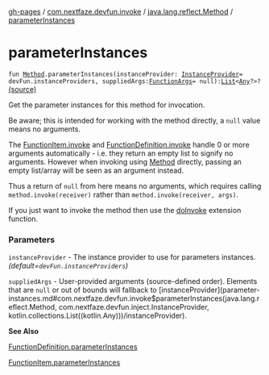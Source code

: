 [gh-pages](../../index.md) / [com.nextfaze.devfun.invoke](../index.md) / [java.lang.reflect.Method](index.md) / [parameterInstances](./parameter-instances.md)

# parameterInstances

`fun `[`Method`](https://developer.android.com/reference/java/lang/reflect/Method.html)`.parameterInstances(instanceProvider: `[`InstanceProvider`](../../com.nextfaze.devfun.inject/-instance-provider/index.md)` = devFun.instanceProviders, suppliedArgs: `[`FunctionArgs`](../../com.nextfaze.devfun.function/-function-args.md)` = null): `[`List`](https://kotlinlang.org/api/latest/jvm/stdlib/kotlin.collections/-list/index.html)`<`[`Any`](https://kotlinlang.org/api/latest/jvm/stdlib/kotlin/-any/index.html)`?>?` [(source)](https://github.com/NextFaze/dev-fun/tree/master/devfun/src/main/java/com/nextfaze/devfun/invoke/Extensions.kt#L148)

Get the parameter instances for this method for invocation.

Be aware; this is intended for working with the method directly, a `null` value means no arguments.

The [FunctionItem.invoke](../../com.nextfaze.devfun.function/-function-item/invoke.md) and [FunctionDefinition.invoke](../../com.nextfaze.devfun.function/-function-definition/invoke.md) handle 0 or more arguments automatically - i.e. they return an empty list to
signify no arguments. However when invoking using [Method](https://developer.android.com/reference/java/lang/reflect/Method.html) directly, passing an empty list/array will be seen as an argument instead.

Thus a return of `null` from here means no arguments, which requires calling `method.invoke(receiver)` rather than `method.invoke(receiver, args)`.

If you just want to invoke the method then use the [doInvoke](do-invoke.md) extension function.

### Parameters

`instanceProvider` - The instance provider to use for parameters instances. *(default=`devFun.instanceProviders`)*

`suppliedArgs` - User-provided arguments (source-defined order). Elements that are `null` or out of bounds will fallback to [instanceProvider](parameter-instances.md#com.nextfaze.devfun.invoke$parameterInstances(java.lang.reflect.Method, com.nextfaze.devfun.inject.InstanceProvider, kotlin.collections.List((kotlin.Any)))/instanceProvider).

**See Also**

[FunctionDefinition.parameterInstances](../parameter-instances.md)

[FunctionItem.parameterInstances](../parameter-instances.md)

